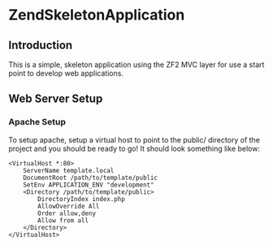 ZendSkeletonApplication
=======================

Introduction
------------
This is a simple, skeleton application using the ZF2 MVC layer for use a start
point to develop web applications.

Web Server Setup
----------------

### Apache Setup

To setup apache, setup a virtual host to point to the public/ directory of the
project and you should be ready to go! It should look something like below:

    <VirtualHost *:80>
        ServerName template.local
        DocumentRoot /path/to/template/public
        SetEnv APPLICATION_ENV "development"
        <Directory /path/to/template/public>
            DirectoryIndex index.php
            AllowOverride All
            Order allow,deny
            Allow from all
        </Directory>
    </VirtualHost>

